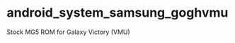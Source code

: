 android_system_samsung_goghvmu
==============================

Stock MG5 ROM for Galaxy Victory (VMU)

